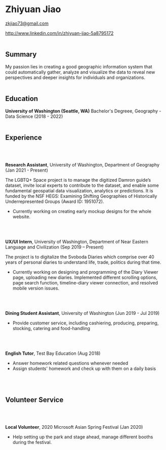 # Zhiyuan Jiao

zkjiao73@gmail.com

http://www.linkedin.com/in/zhiyuan-jiao-5a8795172
<br>
<br>
## Summary

My passion lies in creating a good geographic information system that could automatically gather, analyze and visualize the data to reveal new perspectives and deeper insights for individuals and organizations.
<br>
<br>
## Education

**University of Washington (Seattle, WA)**
Bachelor's Degreee, Geography - Data Science
(2018 - 2022)
<br>
<br>
## Experience
<br>
<br>

**Research Assistant**, University of Washington, Department of Geography (Jan 2021 - Present)

The LGBTQ+ Space project is to manage the digitized Damron guide’s dataset, invite local experts to contribute to the dataset, and enable some fundamental geospatial data visualization, analytics or predictions. It is funded by the NSF HEGS: Examining Shifting Geographies of Historically Underrepresented Groups (Award ID: 1951072).
- Currently working on creating early mockup designs for the whole website.

<br>
<br>

**UX/UI Intern**, University of Washington, Department of Near Eastern Language and Civilization (Sep 2019 – Present)

The project is to digitalize the Svoboda Diaries which comprise over 40 years of personal diaries to understand life, trade, politics during that time.
- Currently working on designing and programming of the Diary Viewer page, uploading new diaries. Implemented different scrolling options, page search function, timeline-diary viewer connection, and resolved mobile version issues.

<br>
<br>

**Dining Student Assistant**, University of Washington (Jun 2019 - Jul 2019)

- Provide customer service, including cashiering, producing, preparing, stocking, catering and food-handling

<br>
<br>

**English Tutor**, Test Bay Education (Aug 2018)

- Answer homework related questions whenever needed
- Assign students' homework and check up with them on a daily basis

<br>
<br>

## Volunteer Service
<br>
<br>

**Local Volunteer**, 2020 Microsoft Asian Spring Festival (Jan 2020)

- Help setting up the park and stage ahead, manage different booths during the festival.
